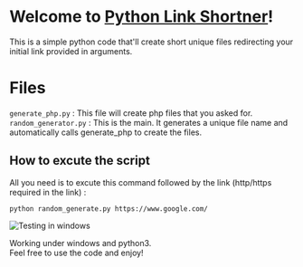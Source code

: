 # Welcome to [Python Link Shortner](https://github.com/bymohamed/LinkShortner)!

This is a simple python code that'll create short unique files redirecting your initial link provided in arguments.<br />


# Files

`generate_php.py` : This file will create php files that you asked for. <br />
`random_generator.py` : This is the main. It generates a unique file name and automatically calls generate_php to create the files.<br />

## How to excute the script

All you need is to excute this command followed by the link (http/https required in the link) :<br />

    python random_generate.py https://www.google.com/

![Testing in windows](https://i.ibb.co/r5BrkmG/linkshortner.png)

Working under windows and python3.<br />
Feel free to use the code and enjoy!

